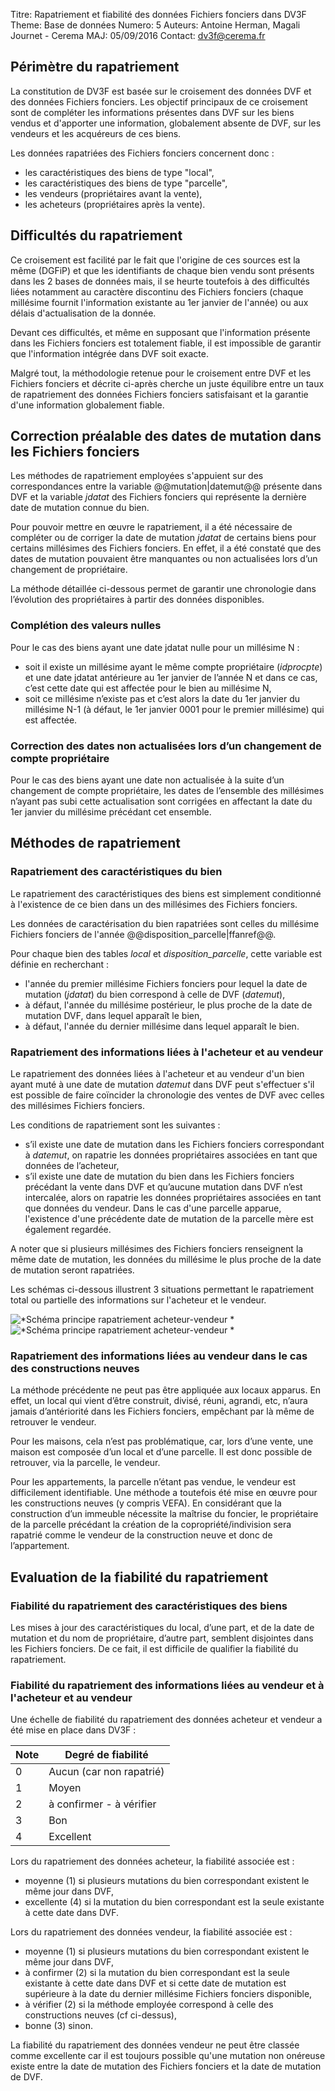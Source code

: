 Titre: Rapatriement et fiabilité des données Fichiers fonciers dans DV3F
Theme: Base de données
Numero: 5
Auteurs: Antoine Herman, Magali Journet - Cerema
MAJ: 05/09/2016
Contact: dv3f@cerema.fr

## Périmètre du rapatriement 

La constitution de DV3F est basée sur le croisement des données DVF et des données Fichiers fonciers. Les objectif principaux de ce croisement sont de compléter les informations présentes dans DVF sur les biens vendus et d'apporter une information, globalement absente de DVF, sur les vendeurs et les acquéreurs de ces biens.  

Les données rapatriées des Fichiers fonciers concernent donc :

* les caractéristiques des biens de type "local",
* les caractéristiques des biens de type "parcelle",
* les vendeurs (propriétaires avant la vente),
* les acheteurs (propriétaires après la vente). 

## Difficultés du rapatriement  

Ce croisement est facilité par le fait que l'origine de ces sources est la même (DGFiP) et que les identifiants de chaque bien vendu sont présents dans les 2 bases de données mais, il se heurte toutefois à des difficultés liées notamment au caractère discontinu des Fichiers fonciers (chaque millésime fournit l'information existante au 1er janvier de l'année) ou aux délais d'actualisation de la donnée.

Devant ces difficultés, et même en supposant que l'information présente dans les Fichiers fonciers est totalement fiable, il est impossible de garantir que l'information intégrée dans DVF soit exacte.

Malgré tout, la méthodologie retenue pour le croisement entre DVF et les Fichiers fonciers et décrite ci-après cherche un juste équilibre entre un taux de rapatriement des données Fichiers fonciers satisfaisant et la garantie d'une information globalement fiable.

## Correction préalable des dates de mutation dans les Fichiers fonciers

Les méthodes de rapatriement employées s'appuient sur des correspondances entre la variable @@mutation|datemut@@ présente dans DVF et la variable _jdatat_ des Fichiers fonciers qui représente la dernière date de mutation connue du bien.

Pour pouvoir mettre en œuvre le rapatriement, il a été nécessaire de compléter ou de corriger la date de mutation _jdatat_ de certains biens pour certains millésimes des Fichiers fonciers. En effet, il a été constaté que des dates de mutation pouvaient être manquantes ou non actualisées lors d’un changement de propriétaire.

La méthode détaillée ci-dessous permet de garantir une chronologie dans l’évolution des propriétaires à partir des données disponibles. 

### Complétion des valeurs nulles

Pour le cas des biens ayant une date jdatat nulle pour un millésime N :

* soit il existe un millésime ayant le même compte propriétaire (_idprocpte_) et une date jdatat antérieure au 1er janvier de l’année N et dans ce cas, c’est cette date qui est affectée pour le bien au millésime N,
* soit ce millésime n’existe pas et c’est alors la date du 1er janvier du millésime N-1 (à défaut, le 1er janvier 0001 pour le premier millésime) qui est affectée.

### Correction des dates non actualisées lors d’un changement de compte propriétaire

Pour le cas des biens ayant une date non actualisée à la suite d’un changement de compte propriétaire, les dates de l’ensemble des millésimes n’ayant pas subi cette actualisation sont corrigées en affectant la date du 1er janvier du millésime précédant cet ensemble.

## Méthodes de rapatriement

### Rapatriement des caractéristiques du bien

Le rapatriement des caractéristiques des biens est simplement conditionné à l'existence de ce bien dans un des millésimes des Fichiers fonciers.

Les données de caractérisation du bien rapatriées sont celles du millésime Fichiers fonciers de l'année @@disposition_parcelle|ffanref@@.

Pour chaque bien des tables _local_ et _disposition_parcelle_, cette variable est définie en recherchant :

* l'année du premier millésime Fichiers fonciers pour lequel la date de mutation (_jdatat_) du bien correspond à celle de DVF (_datemut_),
* à défaut, l'année du millésime postérieur, le plus proche de la date de mutation DVF, dans lequel apparaît le bien,
* à défaut, l'année du dernier millésime dans lequel apparaît le bien.

### Rapatriement des informations liées à l'acheteur et au vendeur

Le rapatriement des données liées à l'acheteur et au vendeur d'un bien ayant muté à une date de mutation _datemut_ dans DVF peut s'effectuer s'il est possible de faire coïncider la chronologie des ventes de DVF avec celles des millésimes Fichiers fonciers. 

Les conditions de rapatriement sont les suivantes :

* s’il existe une date de mutation dans les Fichiers fonciers correspondant à _datemut_, on rapatrie les données propriétaires associées en tant que données de l’acheteur,
* s’il existe une date de mutation du bien dans les Fichiers fonciers précédant la vente dans DVF et qu’aucune mutation dans DVF n’est intercalée, alors on rapatrie les données propriétaires associées en tant que données du vendeur. Dans le cas d'une parcelle apparue, l'existence d'une précédente date de mutation de la parcelle mère est également regardée.

A noter que si plusieurs millésimes des Fichiers fonciers renseignent la même date de mutation, les données du millésime le plus proche de la date de mutation seront rapatriées.


Les schémas ci-dessous illustrent 3 situations permettant le rapatriement total ou partielle des informations sur l'acheteur et le vendeur.

![*Schéma principe rapatriement acheteur-vendeur *](ressources/rapatriement-achvend1.png "Schéma de principe de rapatriement de l'acheteur et du vendeur")
![*Schéma principe rapatriement acheteur-vendeur *](ressources/rapatriement-achvend2.png "Schéma de principe de rapatriement de l'acheteur et du vendeur")

### Rapatriement des informations liées au vendeur dans le cas des constructions neuves

La méthode précédente ne peut pas être appliquée aux locaux apparus. En effet, un local qui vient d’être construit, divisé, réuni, agrandi, etc, n’aura jamais d’antériorité dans les Fichiers fonciers, empêchant par là même de retrouver le vendeur. 

Pour les maisons, cela n’est pas problématique, car, lors d’une vente, une maison est composée d’un local et d’une parcelle. Il est donc possible de retrouver, via la parcelle, le vendeur.
 
Pour les appartements, la parcelle n’étant pas vendue, le vendeur est difficilement identifiable. Une méthode a toutefois été mise en œuvre pour les constructions neuves (y compris VEFA). En considérant que la construction d’un immeuble nécessite la maîtrise du foncier, le propriétaire de la parcelle précédant la création de la copropriété/indivision sera rapatrié comme le vendeur de la construction neuve et donc de l’appartement.

## Evaluation de la fiabilité du rapatriement

### Fiabilité du rapatriement des caractéristiques des biens

Les mises à jour des caractéristiques du local, d’une part, et de la date de mutation et du nom de propriétaire, d’autre part, semblent disjointes dans les Fichiers fonciers. De ce fait, il est difficile de qualifier la fiabilité du rapatriement.

### Fiabilité du rapatriement des informations liées au vendeur et à l'acheteur et au vendeur

Une échelle de fiabilité du rapatriement des données acheteur et vendeur a été mise en place dans DV3F :

| Note | Degré de fiabilité |
|------|--------------------|
| 0 | Aucun (car non rapatrié) |
| 1 | Moyen |
| 2 | à confirmer - à vérifier |
| 3 | Bon |
| 4 | Excellent |

Lors du rapatriement des données acheteur, la fiabilité associée est :

* moyenne (1) si plusieurs mutations du bien correspondant existent le même jour dans DVF,
* excellente (4) si la mutation du bien correspondant est la seule existante à cette date dans DVF.

Lors du rapatriement des données vendeur, la fiabilité associée est :

* moyenne (1) si plusieurs mutations du bien correspondant existent le même jour dans DVF,
* à confirmer (2) si la mutation du bien correspondant est la seule existante à cette date dans DVF et si cette date de mutation est supérieure à la date du dernier millésime Fichiers fonciers disponible,
* à vérifier (2) si la méthode employée correspond à celle des constructions neuves (cf ci-dessus),
* bonne (3) sinon.

La fiabilité du rapatriement des données vendeur ne peut être classée comme excellente car il est toujours possible qu'une mutation non onéreuse existe entre la date de mutation des Fichiers fonciers et la date de mutation de DVF.


